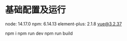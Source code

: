 # 基础配置及运行
node: 14.17.0
npm: 6.14.13
element-plus: 2.1.8
vue@3.2.37

npm i
npm run dev
npm run build